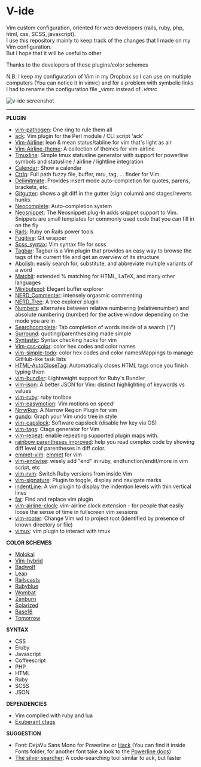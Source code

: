 # V-ide
Vim custom configuration, oriented for web developers (rails, ruby, php, html, css, SCSS, javascript).  
I use this repository mainly to keep track of the changes that I made on my Vim configuration.  
But I hope that it will be useful to other  
  
Thanks to the developers of these plugins/color schemes  
  
N.B. I keep my configuration of Vim in my Dropbox so I can use on multiple computers (You can notice it in vimrc) and for a problem with symbolic links I had to rename the configuration file *_vimrc* instead of *.vimrc* 
  
![v-ide screenshot](https://raw.githubusercontent.com/crivotz/v-ide/master/v-ide_screenshot.png)  
  
- - -  
  
**PLUGIN**  
* [vim-pathogen](https://github.com/tpope/vim-pathogen): One ring to rule them all  
* [ack](https://github.com/mileszs/ack.vim.git): Vim plugin for the Perl module / CLI script 'ack'  
* [Vim-Airline](https://github.com/bling/vim-airline): lean & mean status/tabline for vim that's light as air  
* [Vim-Airline-theme](https://github.com/vim-airline/vim-airline-themes): A collection of themes for vim-airline  
* [Tmuxline](https://github.com/edkolev/tmuxline.vim): Simple tmux statusline generator with support for powerline symbols and statusline / airline / lightline integration  
* [Calendar](http://www.vim.org/scripts/script.php?script_id=52): Show a calendar  
* [Ctrlp](https://github.com/ctrlpvim/ctrlp.vim): Full path fuzzy file, buffer, mru, tag, ... finder for Vim.  
* [Delimitmate](https://github.com/Raimondi/delimitMate): Provides insert mode auto-completion for quotes, parens, brackets, etc.  
* [Gitgutter](https://github.com/airblade/vim-gitgutter): shows a git diff in the gutter (sign column) and stages/reverts hunks.  
* [Neocomplete](https://github.com/Shougo/neocomplete.vim): Auto-completion system  
* [Neosnippet](https://github.com/Shougo/neosnippet.vim): The Neosnippet plug-In adds snippet support to Vim. Snippets are small templates for commonly used code that you can fill in on the fly  
* [Rails](https://github.com/tpope/vim-rails): Ruby on Rails power tools  
* [Fugitive](https://github.com/tpope/vim-fugitive): Git wrapper  
* [Scss_syntax](https://github.com/cakebaker/scss-syntax.vim): Vim syntax file for scss  
* [Tagbar](http://majutsushi.github.io/tagbar/): Tagbar is a Vim plugin that provides an easy way to browse the tags of the current file and get an overview of its structure  
* [Abolish](https://github.com/tpope/vim-abolish): easily search for, substitute, and abbreviate multiple variants of a word  
* [Matchit](https://github.com/tmhedberg/matchit): extended % matching for HTML, LaTeX, and many other languages  
* [Minibufexpl](https://github.com/techlivezheng/vim-plugin-minibufexpl): Elegant buffer explorer  
* [NERD_Commenter](https://github.com/scrooloose/nerdcommenter): intensely orgasmic commenting  
* [NERD_Tree](https://github.com/scrooloose/nerdtree): A tree explorer plugin  
* [Numbers](https://github.com/myusuf3/numbers.vim): alternates between relative numbering (relativenumber) and absolute numbering (number) for the active window depending on the mode you are in  
* [Searchcomplete](http://www.vim.org/scripts/script.php?script_id=474): Tab completion of words inside of a search ('/')  
* [Surround](https://github.com/tpope/vim-surround): quoting/parenthesizing made simple  
* [Syntastic](https://github.com/scrooloose/syntastic): Syntax checking hacks for vim  
* [Vim-css-color](https://github.com/ap/vim-css-color.git): color hex codes and color names  
* [vim-simple-todo](https://github.com/vitalk/vim-simple-todo): color hex codes and color namesMappings to manage GitHub-like task lists  
* [HTML-AutoCloseTag](https://github.com/vim-scripts/HTML-AutoCloseTag): Automatically closes HTML tags once you finish typing them  
* [vim-bundler](https://github.com/tpope/vim-bundler): Lightweight support for Ruby's Bundler  
* [vim-json](https://github.com/elzr/vim-json.git): A better JSON for Vim: distinct highlighting of keywords vs values  
* [vim-ruby](https://github.com/vim-ruby/vim-ruby.git): ruby toolbox  
* [vim-easymotion](https://github.com/Lokaltog/vim-easymotion): Vim motions on speed!  
* [NrrwRgn](https://github.com/chrisbra/NrrwRgn.git): A Narrow Region Plugin for vim  
* [gundo](https://github.com/sjl/gundo.vim/): Graph your Vim undo tree in style  
* [vim-capslock](https://github.com/tpope/vim-capslock.git): Software capslock (disable hw key via OS)  
* [vim-tags](https://github.com/szw/vim-tags.git): Ctags generator for Vim  
* [vim-repeat](https://github.com/tpope/vim-repeat.git): enable repeating supported plugin maps with.  
* [rainbow parentheses improved](https://github.com/luochen1990/rainbow): help you read complex code by showing diff level of parentheses in diff color.  
* [emmet-vim](https://github.com/mattn/emmet-vim.git): [emmet](http://emmet.io) for vim  
* [vim-endwise](https://github.com/tpope/vim-endwise.git): wisely add "end" in ruby, endfunction/endif/more in vim script, etc  
* [vim-rvm](https://github.com/tpope/vim-rvm): Switch Ruby versions from inside Vim  
* [vim-signature](https://github.com/kshenoy/vim-signature.git): Plugin to toggle, display and navigate marks  
* [indentLine](https://github.com/yggdroot/indentline): A vim plugin to display the indention levels with thin vertical lines  
* [far](https://github.com/brooth/far.vim): Find and replace vim plugin  
* [vim-airline-clock](https://github.com/enricobacis/vim-airline-clock): vim-airline clock extension - for people that easily loose the sense of time in fullscreen vim sessions  
* [vim-rooter](https://github.com/airblade/vim-rooter): Change Vim wd to project root (identified by presence of known directory or file)  
* [vimux](https://github.com/benmills/vimux): vim plugin to interact with tmux   
  
**COLOR SCHEMES**  
* [Molokai](https://github.com/tomasr/molokai)  
* [Vim-hybrid](https://github.com/w0ng/vim-hybrid)  
* [Badwolf](https://github.com/sjl/badwolf)  
* [Leap](https://github.com/yoos/leap.vim)  
* [Railscasts](https://github.com/jpo/vim-railscasts-theme)  
* [Rubyblue](https://github.com/jlong/rubyblue)  
* [Wombat](https://github.com/vim-scripts/Wombat)  
* [Zenburn](https://github.com/jnurmine/Zenburn)  
* [Solarized](https://github.com/altercation/vim-colors-solarized)  
* [Base16](https://github.com/chriskempson/base16-vim)  
* [Tomorrow](https://github.com/chriskempson/tomorrow-theme)  

**SYNTAX**  
* CSS  
* Eruby  
* Javascript  
* Coffeescript  
* PHP  
* HTML  
* Ruby  
* SCSS  
* JSON  
  
**DEPENDENCIES**  
* Vim compiled with ruby and lua  
* [Exuberant ctags](http://ctags.sourceforge.net)  
  
**SUGGESTION**  
* Font: DejaVu Sans Mono for Powerline or [Hack](http://sourcefoundry.org/hack) (You can find it inside Fonts folder, for another font take a look to the [Powerline docs](https://powerline.readthedocs.org/en/master/installation.html#patched-fonts))  
* [The silver searcher](https://github.com/ggreer/the_silver_searcher.git): A code-searching tool similar to ack, but faster  
